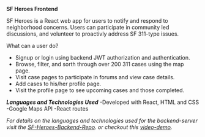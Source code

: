 **SF Heroes Frontend**

SF Heroes is a React web app for users to notify and respond to neighborhood concerns. Users can participate in community led discussions, and volunteer to proactivly address SF 311-type issues.

What can a user do?
- Signup or login using backend JWT authorization and authentication.
- Browse, filter, and sorth through over 200 311 cases using the map page.
- Visit case pages to participate in forums and view case details.
- Add cases to his/her profile page.
- Visit the profile page to see upcoming cases and those completed.

***Languages and Technologies Used***
-Developed with React, HTML and CSS
-Google Maps API
-React routes

_For details on the languages and technologies used for the backend-server visit the [SF-Heroes-Backend-Repo](https://github.com/dauncy/SF-Heroes-server). or checkout this [video-demo](http://youtu.be/iwxzo3kiUlk)._
